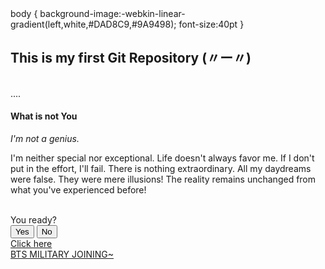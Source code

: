 <!DOCTYPE html>
<html>
  <head>
    body {
      background-image:-webkin-linear-gradient(left,white,#DAD8C9,#9A9498);
        font-size:40pt
    }
<h2>This is my first Git Repository (〃ー〃) </h2>
<br>....
<br>
<h4>What is not You</h4> <i>I'm not a genius.</i>
<br>
<p>I'm neither special nor exceptional.
Life doesn't always favor me. If I don't put in the effort, I'll fail. There is nothing extraordinary.
All my daydreams were false. They were mere illusions!
The reality remains unchanged from what you've experienced before!</p>
<br>You ready?<br>
<button>Yes</button>
<button>No</button>
<br> <a href="https://youtube.com/channel/UCLkAepWjdylmXSltofFvsYQ">Click here</a>
<br> <a href= "https://economictimes.indiatimes.com/magazines/panache/bts-members-to-enlist-in-military-by-end-of-2023-armys-get-emotional-on-twitter/articleshow/101111368.cms?from=mdr">BTS MILITARY JOINING~</a>
    
  </head>
</html>
